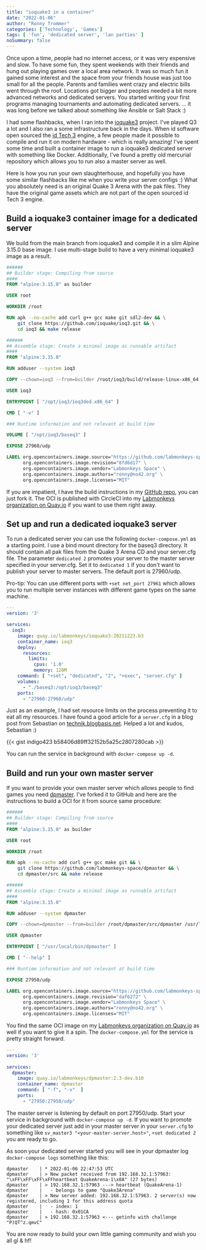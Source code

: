 ```yaml
---
title: "ioquake3 in a container"
date: "2022-01-06"
author: "Ronny Trommer"
categories: ['Technology', 'Games']
tags: [ 'fun', 'dedicated server', 'lan parties' ]
noSummary: false
---
```


Once upon a time, people had no internet access, or it was very expensive and slow.
To have some fun, they spent weekends with their friends and hung out playing games over a local area network.
It was so much fun it gained some interest and the space from your friends house was just too small for all the people.
Parents and families went crazy and electric bills went through the roof.
Locations got bigger and peoples needed a bit more advanced networks and dedicated servers.
You started writing your first programs managing tournaments and automating dedicated servers.
... it was long before we talked about something like Ansible or Salt Stack :) 

I had some flashbacks, when I ran into the [ioquake3](https://ioquake3.org/) project.
I've played Q3 a lot and I also ran a some infrastructure back in the days.
When id software open sourced the [id Tech 3](https://en.wikipedia.org/wiki/Id_Tech_3) engine, a few people made it possible to compile and run it on modern hardware - which is really amazing!
I've spent some time and built a container image to run a ioquake3 dedicated server with something like Docker.
Additionally, I've found a pretty old mercurial repository which allows you to run also a master server as well.

Here is how you run your own slaughterhouse, and hopefully you have some similar flashbacks like me when you write your server configs :)
What you absolutely need is an original Quake 3 Arena with the pak files.
They have the original game assets which are not part of the open sourced id Tech 3 engine.

## Build a ioquake3 container image for a dedicated server 

We build from the main branch from ioquake3 and compile it in a slim Alpine 3.15.0 base image.
I use multi-stage build to have a very minimal ioquake3 image as a result.

```Dockerfile
######
## Builder stage: Compiling from source
####
FROM "alpine:3.15.0" as builder

USER root

WORKDIR /root

RUN apk --no-cache add curl g++ gcc make git sdl2-dev && \
    git clone https://github.com/ioquake/ioq3.git && \
    cd ioq3 && make release

######
## Assemble stage: Create a minimal image as runnable artifact
####
FROM "alpine:3.15.0"

RUN adduser --system ioq3

COPY --chown=ioq3 --from=builder /root/ioq3/build/release-linux-x86_64 /opt/ioq3

USER ioq3

ENTRYPOINT [ "/opt/ioq3/ioq3ded.x86_64" ]

CMD [ "-v" ]

### Runtime information and not relevant at build time

VOLUME [ "/opt/ioq3/baseq3" ]

EXPOSE 27960/udp

LABEL org.opencontainers.image.source="https://github.com/labmonkeys-space/game-container.git" \
      org.opencontainers.image.revision="8fd6d17" \
      org.opencontainers.image.vendor="Labmonkeys Space" \
      org.opencontainers.image.authors="ronny@no42.org" \
      org.opencontainers.image.licenses="MIT"
```

If you are impatient, I have the build instructions in my [GitHub repo](https://github.com/labmonkeys-space/game-container), you can just fork it.
The OCI is published with CircleCI into my [Labmonkeys organization on Quay.io](https://quay.io/organization/labmonkeys) if you want to use them right away.

## Set up and run a dedicated ioquake3 server

To run a dedicated server you can use the following `docker-compose.yml` as a starting point.
I use a bind mount directory for the baseq3 directory.
It should contain all pak files from the Quake 3 Arena CD and your server.cfg file.
The parameter `dedicated 2` promotes your server to the master server specified in your server.cfg.
Set it to `dedicated 1` if you don't want to publish your server to master servers.
The default port is 27960/udp.

Pro-tip: You can use different ports with `+set net_port 27961` which allows you to run multiple server instances with different game types on the same machine.

```yaml
---
version: '3'

services:
  ioq3:
    image: quay.io/labmonkeys/ioquake3:20211223.b3
    container_name: ioq3
    deploy:
      resources:
        limits:
          cpus: '1.0'
          memory: 128M
    command: [ "+set", "dedicated", "2", "+exec", "server.cfg" ]
    volumes:
      - "./baseq3:/opt/ioq3/baseq3"
    ports:
      - "27960:27960/udp"
```

Just as an example, I had set resource limits on the process preventing it to eat all my resources.
I have found a good article for a `server.cfg` in a blog post from Sebastian on [technik.blogbasis.net](https://technik.blogbasis.net/ioquake3-dedicated-server-aufsetzen-11-06-2013).
Helped a lot and kudos, Sebastian :)

{{< gist indigo423 b58406d89ff32152b5a25c2807280cab >}}

You can run the service in background with `docker-compose up -d`.

## Build and run your own master server

If you want to provide your own master server which allows people to find games you need [dpmaster](https://hg.icculus.org/molivier/dpmaster/).
I've forked it to GitHub and here are the instructions to build a OCI for it from source same procedure:

```Dockerfile
######
## Builder stage: Compiling from source
####
FROM "alpine:3.15.0" as builder

USER root

WORKDIR /root

RUN apk --no-cache add curl g++ gcc make git && \
    git clone https://github.com/labmonkeys-space/dpmaster && \
    cd dpmaster/src && make release

######
## Assemble stage: Create a minimal image as runnable artifact
####
FROM "alpine:3.15.0"

RUN adduser --system dpmaster

COPY --chown=dpmaster --from=builder /root/dpmaster/src/dpmaster /usr/local/bin

USER dpmaster

ENTRYPOINT [ "/usr/local/bin/dpmaster" ]

CMD [ "--help" ]

### Runtime information and not relevant at build time

EXPOSE 27950/udp

LABEL org.opencontainers.image.source="https://github.com/labmonkeys-space/game-container.git" \
      org.opencontainers.image.revision="daf6272" \
      org.opencontainers.image.vendor="Labmonkeys Space" \
      org.opencontainers.image.authors="ronny@no42.org" \
      org.opencontainers.image.licenses="MIT"
```

You find the same OCI image on my [Labmonkeys organization on Quay.io](https://quay.io/organization/labmonkeys) as well if you want to give it a spin.
The `docker-compose.yml` for the service is pretty straight forward.

```yaml
---
version: '3'
  
services:
  dpmaster:
    image: quay.io/labmonkeys/dpmaster:2.3-dev.b10
    container_name: dpmaster
    command: [ "-f", "-v"  ]
    ports:
      - "27950:27950/udp"
```

The master server is listening by default on port 27950/udp.
Start your service in background with `docker-compose up -d`.
If you want to promote your dedicated server just add in your master server in your `server.cfg` to something like `sv_master3 "<your-master-server.host>"`, `+set dedicated 2` you are ready to go.

As soon your dedicated server started you will see in your dpmaster log `docker-compose logs` something like this:

```
dpmaster    | * 2022-01-06 22:47:53 UTC
dpmaster    | > New packet received from 192.168.32.1:57963: "\xFF\xFF\xFF\xFFheartbeat QuakeArena-1\x0A" (27 bytes)
dpmaster    | > 192.168.32.1:57963 ---> heartbeat (QuakeArena-1)
dpmaster    |   - belongs to game "Quake3Arena"
dpmaster    | > New server added: 192.168.32.1:57963. 2 server(s) now registered, including 1 for this address quota
dpmaster    |   - index: 1
dpmaster    |   - hash: 0x01CA
dpmaster    | > 192.168.32.1:57963 <--- getinfo with challenge "P)QT^z.qmvC"
```

You are now ready to build your own little gaming community and wish you all gl & hf!
